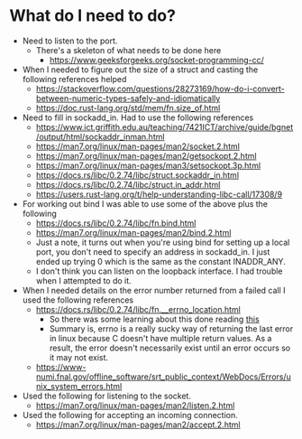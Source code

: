 # What do I need to do?
* Need to listen to the port.
    * There's a skeleton of what needs to be done here
        - https://www.geeksforgeeks.org/socket-programming-cc/
* When I needed to figure out the size of a struct and casting the following references helped
    - https://stackoverflow.com/questions/28273169/how-do-i-convert-between-numeric-types-safely-and-idiomatically
    - https://doc.rust-lang.org/std/mem/fn.size_of.html
* Need to fill in sockadd_in. Had to use the following references
    - https://www.ict.griffith.edu.au/teaching/7421ICT/archive/guide/bgnet/output/html/sockaddr_inman.html
    - https://man7.org/linux/man-pages/man2/socket.2.html
    - https://man7.org/linux/man-pages/man2/getsockopt.2.html
    - https://man7.org/linux/man-pages/man3/setsockopt.3p.html
    - https://docs.rs/libc/0.2.74/libc/struct.sockaddr_in.html
    - https://docs.rs/libc/0.2.74/libc/struct.in_addr.html
    - https://users.rust-lang.org/t/help-understanding-libc-call/17308/9
* For working out bind I was able to use some of the above plus the following
    - https://docs.rs/libc/0.2.74/libc/fn.bind.html
    - https://man7.org/linux/man-pages/man2/bind.2.html
    * Just a note, it turns out when you're using bind for setting up a local port, you don't need to specify an address in sockadd_in. I just ended up trying 0 which is the same as the constant INADDR_ANY.
    * I don't think you can listen on the loopback interface. I had trouble when I attempted to do it.
* When I needed details on the error number returned from a failed call I used the following references
    - https://docs.rs/libc/0.2.74/libc/fn.__errno_location.html
        * So there was some learning about this done reading [this](https://www.reddit.com/r/rust/comments/bz6o1l/how_can_i_check_the_value_of_errno_without_libc/)
        * Summary is, errno is a really sucky way of returning the last error in linux because C doesn't have multiple return values. As a result, the error doesn't necessarily exist until an error occurs so it may not exist.
    - https://www-numi.fnal.gov/offline_software/srt_public_context/WebDocs/Errors/unix_system_errors.html
* Used the following for listening to the socket.
    - https://man7.org/linux/man-pages/man2/listen.2.html
* Used the following for accepting an incoming connection.
    - https://man7.org/linux/man-pages/man2/accept.2.html